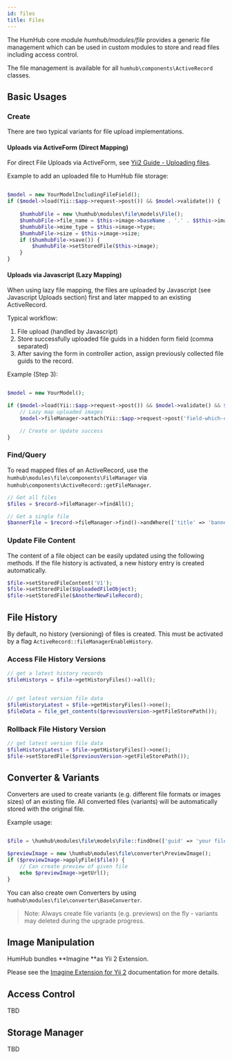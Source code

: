 ```yaml
---
id: files
title: Files
---
```



The HumHub core module *humhub/modules/file* provides a generic file management which can be used in custom modules to store and read files including access control.

The file management is available for all `humhub\components\ActiveRecord` classes.

Basic Usages
------------

### Create

There are two typical variants for file upload implementations.


#### Uploads via ActiveForm (Direct Mapping)

For direct File Uploads via ActiveForm, see [Yii2 Guide - Uploading files](http://www.yiiframework.com/doc-2.0/guide-input-file-upload.html).

Example to add an uploaded file to HumHub file storage:

```php

$model = new YourModelIncludingFileField();
if ($model->load(Yii::$app->request->post()) && $model->validate()) {
	
	$humhubFile = new \humhub\modules\file\models\File();
	$humhubFile->file_name = $this->image->baseName . '.' . $$this->image->extension;
	$humhubFile->mime_type = $this->image->type;
	$humhubFile->size = $this->image->size;
	if ($humhubFile->save()) {
	    $humhubFile->setStoredFile($this->image);
	}
}

```

#### Uploads via Javascript (Lazy Mapping)

When using lazy file mapping, the files are uploaded by Javascript (see Javascript Uploads section) first and later mapped to an existing ActiveRecord.

Typical workflow:
1. File upload (handled by Javascript)
2. Store successfully uploaded file guids in a hidden form field (comma separated)
3. After saving the form in controller action, assign previously collected file guids to the record.

Example (Step 3):

```php

$model = new YourModel();

if ($model->load(Yii::$app->request->post()) && $model->validate() && $model->save()) {
	// Lazy map uploaded images
	$model->fileManager->attach(Yii::$app->request->post('field-which-contains-uploaded-file-guids'));

	// Create or Update success
}

```

### Find/Query
 
To read mapped files of an ActiveRecord, use the `humhub\modules\file\components\FileManager` via `humhub\components\ActiveRecord::getFileManager`.

```php
// Get all files
$files = $record->fileManager->findAll();

// Get a single file
$bannerFile = $record->fileManager->find()->andWhere(['title' => 'banner')->one();

```

### Update File Content


The content of a file object can be easily updated using the following methods.
If the file history is activated, a new history entry is created automatically.


```php
$file->setStoredFileContent('V1');
$file->setStoredFile($UploadedFileObject);
$file->setStoredFile($AnotherNewFileRecord);
```

File History
------------

By default, no history (versioning) of files is created. This must be activated by a flag `ActiveRecord::fileManagerEnableHistory`.

### Access File History Versions

```php 
// get a latest history records
$fileHistorys = $file->getHistoryFiles()->all();


// get latest version file data
$fileHistoryLatest = $file->getHistoryFiles()->one();
$fileData = file_get_contents($previousVersion->getFileStorePath());
```

### Rollback File History Version

```php 
// get latest version file data
$fileHistoryLatest = $file->getHistoryFiles()->one();
$file->setStoredFile($previousVersion->getFileStorePath());
```


Converter & Variants
--------------------

Converters are used to create variants (e.g. different file formats or images sizes) of an existing file.
All converted files (variants) will be automatically stored with the original file.

Example usage:

```php

$file = \humhub\modules\file\models\File::findOne(['guid' => 'your file guid']);

$previewImage = new \humhub\modules\file\converter\PreviewImage();
if ($previewImage->applyFile($file)) {
    // Can create preview of given file
    echo $previewImage->getUrl();
}
```

You can also create own Converters by using `humhub\modules\file\converter\BaseConverter`.

> Note: Always create file variants (e.g. previews) on the fly - variants may deleted during the upgrade progress.


Image Manipulation
------------------

HumHub bundles **Imagine **as Yii 2 Extension.

Please see the [Imagine Extension for Yii 2](http://www.yiiframework.com/doc-2.0/ext-imagine-index.html) documentation for more details.


Access Control
-------------
TBD

Storage Manager
---------------
TBD

